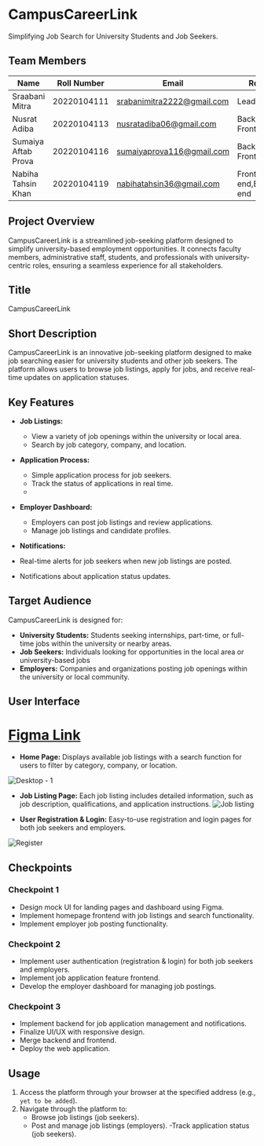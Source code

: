 # CampusCareerLink
Simplifying Job Search for University Students and Job Seekers.

## Team Members
| Name                | Roll Number   | Email                                   | Role                             |
|---------------------|---------------|-----------------------------------------|----------------------------------|
| Sraabani Mitra       | 20220104111   |srabanimitra2222@gmail.com            | Lead                             |
| Nusrat Adiba       | 20220104113   | nusratadiba06@gmail.com                      | Backend, Frontend                |
| Sumaiya Aftab Prova        | 20220104116   |  sumaiyaprova116@gmail.com               | Backend, Frontend                |
| Nabiha Tahsin Khan | 20220104119  | nabihatahsin36@gmail.com                 | Front-end,Back-end             |

## Project Overview
CampusCareerLink is a streamlined job-seeking platform designed to simplify university-based employment opportunities. It connects faculty members, administrative staff, students, and professionals with university-centric roles, ensuring a seamless experience for all stakeholders.

## Title
CampusCareerLink

## Short Description
CampusCareerLink is an innovative job-seeking platform designed to make job searching easier for university students and other job seekers. The platform allows users to browse job listings, apply for jobs, and receive real-time updates on application statuses.


## Key Features
- **Job Listings:**
  - View a variety of job openings within the university or local area.
  - Search by job category, company, and location.
    
- **Application Process:**
  - Simple application process for job seekers.
  - Track the status of applications in real time.
  - 
- **Employer Dashboard:**
  - Employers can post job listings and review applications.
  - Manage job listings and candidate profiles.
    
 - **Notifications:**
  - Real-time alerts for job seekers when new job listings are posted.
  - Notifications about application status updates.
   
## Target Audience
CampusCareerLink is designed for:

- **University Students:** Students seeking internships, part-time, or full-time jobs within the university or nearby areas.
- **Job Seekers:** Individuals looking for opportunities in the local area or university-based jobs
- **Employers:** Companies and organizations posting job openings within the university or local community.

## User Interface
# [Figma Link](https://www.figma.com/design/Zpd3rCY16wEXk0Jmewa4UH/campuscareerlink-(Copy)?node-id=0-1&t=ibwHVq19kCswj4LV-1)
- **Home Page:**
Displays available job listings with a search function for users to filter by category, company, or location.


![Desktop - 1](https://www.figma.com/proto/Zpd3rCY16wEXk0Jmewa4UH/campuscareerlink-(Copy)?node-id=15-57&t=paCT0S8t3CMhYUf2-1d)

- **Job Listing Page:**
Each job listing includes detailed information, such as job description, qualifications, and application instructions.
![Job listing]([https://github.com/user-attachments/assets/3817c497-3435-413c-aef5-15f51c537868](https://www.figma.com/design/Zpd3rCY16wEXk0Jmewa4UH/campuscareerlink-(Copy)?node-id=61-256&t=paCT0S8t3CMhYUf2-1))

- **User Registration & Login:**
Easy-to-use registration and login pages for both job seekers and employers.

![Register](https://www.figma.com/proto/Zpd3rCY16wEXk0Jmewa4UH/campuscareerlink-(Copy)?node-id=41-198&t=paCT0S8t3CMhYUf2-1)

## Checkpoints

### Checkpoint 1
- Design mock UI for landing pages and dashboard using Figma.
- Implement homepage frontend with job listings and search functionality.
- Implement employer job posting functionality.

### Checkpoint 2
- Implement user authentication (registration & login) for both job seekers and employers.
- Implement job application feature frontend.
- Develop the employer dashboard for managing job postings.

### Checkpoint 3
- Implement backend for job application management and notifications.
- Finalize UI/UX with responsive design.
- Merge backend and frontend.
- Deploy the web application.

## Usage
1. Access the platform through your browser at the specified address (e.g., `yet to be added`).
2. Navigate through the platform to:
   - Browse job listings (job seekers).
   - Post and manage job listings (employers).
   -Track application status (job seekers).
